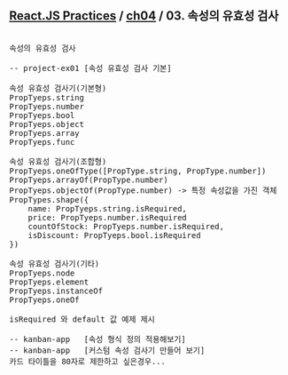 ## [React.JS Practices](https://github.com/kickscar-javascript/react-practices) / [ch04](https://github.com/kickscar-javascript/react-practices/tree/master/ch04) / 03. 속성의 유효성 검사

<pre>

속성의 유효성 검사

-- project-ex01 [속성 유효성 검사 기본]

속성 유효성 검사기(기본형)
PropTyeps.string
PropTyeps.number
PropTyeps.bool
PropTyeps.object
PropTyeps.array
PropTyeps.func

속성 유효성 검사기(조합형)
PropTyeps.oneOfType([PropType.string, PropType.number])
PropTyeps.arrayOf(PropType.number)
PropTyeps.objectOf(PropType.number) -> 특정 속성값을 가진 객체
PropTypes.shape({
    name: PropTyeps.string.isRequired,
    price: PropTyeps.number.isRequired
    countOfStock: PropTyeps.number.isRequired,
    isDiscount: PropTyeps.bool.isRequired
})

속성 유효성 검사기(기타)
PropTyeps.node
PropTyeps.element
PropTyeps.instanceOf
PropTyeps.oneOf

isRequired 와 default 값 예제 제시

-- kanban-app   [속성 형식 정의 적용해보기]
-- kanban-app   [커스텀 속성 검사기 만들어 보기]
카드 타이틀을 80자로 제한하고 싶은경우...


</pre>